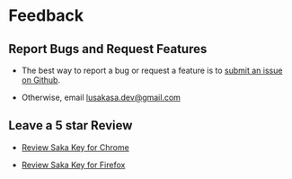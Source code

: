 # Feedback

## Report Bugs and Request Features

* The best way to report a bug or request a feature is to [submit an issue on Github](https://github.com/lusakasa/saka-key/issues).

* Otherwise, email [lusakasa.dev@gmail.com](mailto:lusakasa.dev@gmail.com)

## Leave a 5 star Review

* [Review Saka Key for Chrome](https://chrome.google.com/webstore/detail/saka-key/hhhpdkekipnbloiiiiaokibebpdpakdp/reviews)

* [Review Saka Key for Firefox](https://addons.mozilla.org/en-US/firefox/addon/saka-key/reviews/add)
